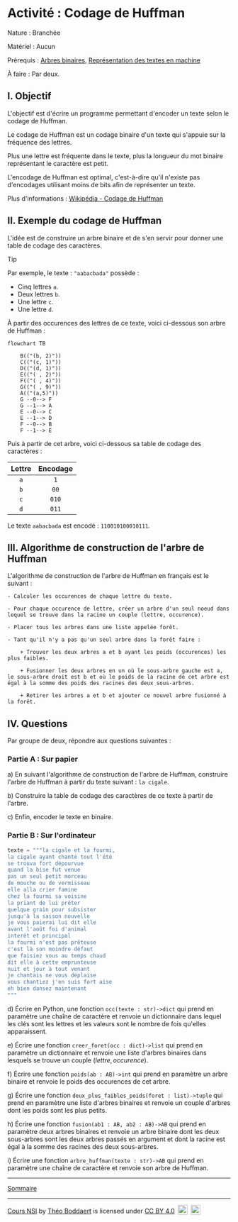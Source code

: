 # Activité : Codage de Huffman

Nature : Branchée

Matériel : Aucun

Prérequis : [Arbres binaires](./Arbres_binaires.md), [Représentation des textes en machine](./../../../première/Types_et_valeurs_de_base/Représentation_des_textes_en_machine.md)

À faire : Par deux.

## I. Objectif

L'objectif est d'écrire un programme permettant d'encoder un texte selon le codage de Huffman.

Le codage de Huffman est un codage binaire d'un texte qui s'appuie sur la fréquence des lettres.

Plus une lettre est fréquente dans le texte, plus la longueur du mot binaire représentant le caractère est petit.

L'encodage de Huffman est optimal, c'est-à-dire qu'il n'existe pas d'encodages utilisant moins de bits afin de représenter un texte.

Plus d'informations : [Wikipédia - Codage de Huffman](https://fr.wikipedia.org/wiki/Codage_de_Huffman)

## II. Exemple du codage de Huffman

L'idée est de construire un arbre binaire et de s'en servir pour donner une table de codage des caractères.

> [!TIP]
> Par exemple, le texte : `"aabacbada"` possède : 
> - Cinq lettres `a`.
> - Deux lettres `b`.
> - Une lettre `c`.
> - Une lettre `d`.
>
> À partir des occurences des lettres de ce texte, voici ci-dessous son arbre de Huffman :
>
> ```mermaid
> flowchart TB
>     
>     B(("(b, 2)"))
>     C(("(c, 1)"))
>     D(("(d, 1)"))
>     E(("( , 2)"))
>     F(("( , 4)"))
>     G(("( , 9)"))
>     A(("(a,5)"))
>     G --0--> F
>     G --1--> A
>     E --0--> C
>     E --1--> D
>     F --0--> B
>     F --1--> E
> ```
>
> Puis à partir de cet arbre, voici ci-dessous sa table de codage des caractères :
>
> | Lettre | Encodage |
> | :---: | :---: |
> | `a` | `1` |
> | `b` | `00` |
> | `c` | `010` |
> | `d` | `011` |
>
> Le texte `aabacbada` est encodé : `110010100010111`.

## III. Algorithme de construction de l'arbre de Huffman

L'algorithme de construction de l'arbre de Huffman en français est le suivant :

```
- Calculer les occurences de chaque lettre du texte.

- Pour chaque occurence de lettre, créer un arbre d'un seul noeud dans lequel se trouve dans la racine un couple (lettre, occurence).

- Placer tous les arbres dans une liste appelée forêt.

- Tant qu'il n'y a pas qu'un seul arbre dans la forêt faire :

    + Trouver les deux arbres a et b ayant les poids (occurences) les plus faibles.

    + Fusionner les deux arbres en un où le sous-arbre gauche est a, le sous-arbre droit est b et où le poids de la racine de cet arbre est égal à la somme des poids des racines des deux sous-arbres.

    + Retirer les arbres a et b et ajouter ce nouvel arbre fusionné à la forêt.
```

## IV. Questions

Par groupe de deux, répondre aux questions suivantes :

### Partie A : Sur papier

a) En suivant l'algorithme de construction de l'arbre de Huffman, construire l'arbre de Huffman à partir du texte suivant : `la cigale`.

b) Construire la table de codage des caractères de ce texte à partir de l'arbre.

c) Enfin, encoder le texte en binaire.

### Partie B : Sur l'ordinateur 

```python
texte = """la cigale et la fourmi,
la cigale ayant chanté tout l'été
se trouva fort dépourvue
quand la bise fut venue
pas un seul petit morceau
de mouche ou de vermisseau
elle alla crier famine
chez la fourmi sa voisine
la priant de lui prêter
quelque grain pour subsister
jusqu'à la saison nouvelle
je vous paierai lui dit elle
avant l'août foi d'animal
interêt et principal
la fourmi n'est pas prêteuse
c'est là son moindre défaut
que faisiez vous au temps chaud
dit elle à cette emprunteuse
nuit et jour à tout venant
je chantais ne vous déplaise
vous chantiez j'en suis fort aise
eh bien dansez maintenant
"""
```

d) Écrire en Python, une fonction `occ(texte : str)->dict` qui prend en paramètre une chaîne de caractère et renvoie un dictionnaire dans lequel les clés sont les lettres et les valeurs sont le nombre de fois qu'elles apparaissent.

e) Écrire une fonction `creer_foret(occ : dict)->list` qui prend en paramètre un dictionnaire et renvoie une liste d'arbres binaires dans lesquels se trouve un couple $(lettre, occurence)$.

f) Écrire une fonction `poids(ab : AB)->int` qui prend en paramètre un arbre binaire et renvoie le poids des occurences de cet arbre.

g) Écrire une fonction `deux_plus_faibles_poids(foret : list)->tuple` qui prend en paramètre une liste d'arbres binaires et renvoie un couple d'arbres dont les poids sont les plus petits.

h) Écrire une fonction `fusion(ab1 : AB, ab2 : AB)->AB` qui prend en paramètre deux arbres binaires et renvoie un arbre binaire dont les deux sous-arbres sont les deux arbres passés en argument et dont la racine est égal à la somme des racines des deux sous-arbres.

i) Écrire une fonction `arbre_huffman(texte : str)->AB` qui prend en paramètre une chaîne de caractère et renvoie son arbre de Huffman.

___________

[Sommaire](./../../README.md)

___________

<p xmlns:cc="http://creativecommons.org/ns#" xmlns:dct="http://purl.org/dc/terms/"><a property="dct:title" rel="cc:attributionURL" href="https://github.com/boddaert/nsi">Cours NSI</a> by <a rel="cc:attributionURL dct:creator" property="cc:attributionName" href="https://github.com/boddaert">Théo Boddaert</a> is licensed under <a href="https://creativecommons.org/licenses/by/4.0/?ref=chooser-v1" target="_blank" rel="license noopener noreferrer" style="display:inline-block;">CC BY 4.0</a>  <img style="height:22px!important;margin-left:3px;vertical-align:text-bottom;" src="https://mirrors.creativecommons.org/presskit/icons/cc.svg?ref=chooser-v1" alt="">  <img style="height:22px!important;margin-left:3px;vertical-align:text-bottom;" src="https://mirrors.creativecommons.org/presskit/icons/by.svg?ref=chooser-v1" alt=""></p> 